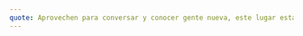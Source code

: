 ```yaml
---
quote: Aprovechen para conversar y conocer gente nueva, este lugar está lleno de talentos y arriba Github que tiene dinámicas muy padres!!
---
```

